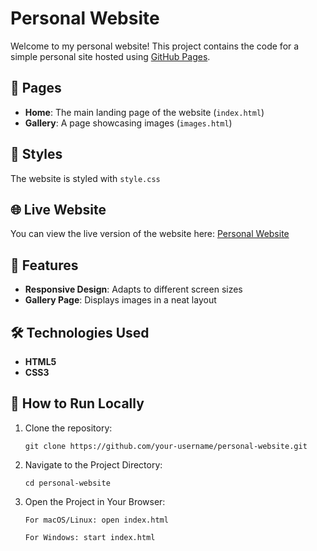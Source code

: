 # Personal Website

Welcome to my personal website! This project contains the code for a simple personal site hosted using [GitHub Pages](https://pages.github.com/).

## 📄 Pages

- **Home**: The main landing page of the website (`index.html`)
- **Gallery**: A page showcasing images (`images.html`)

## 🎨 Styles

The website is styled with `style.css`

## 🌐 Live Website

You can view the live version of the website here: [Personal Website](https://SpicyGoldfish9.github.io/personal-website/)

## 🚀 Features

- **Responsive Design**: Adapts to different screen sizes
- **Gallery Page**: Displays images in a neat layout

## 🛠️ Technologies Used

- **HTML5**
- **CSS3**

## 🔧 How to Run Locally

1. Clone the repository:
   ```
   git clone https://github.com/your-username/personal-website.git
   ```
2. Navigate to the Project Directory:
   ```
   cd personal-website
   ```
3. Open the Project in Your Browser:
   ```
   For macOS/Linux: open index.html

   For Windows: start index.html
   ```
